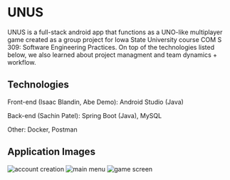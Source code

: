 # UNUS

UNUS is a full-stack android app that functions as a UNO-like multiplayer game created as a group project for Iowa State University course COM S 309: Software Engineering Practices. On top of the technologies listed below, we also learned about project managment and team dynamics + workflow.

## Technologies
Front-end (Isaac Blandin, Abe Demo): Android Studio (Java)

Back-end (Sachin Patel): Spring Boot (Java), MySQL

Other: Docker, Postman


## Application Images
![account creation](https://user-images.githubusercontent.com/65800016/213576478-e5e1ef9f-371d-4cfa-96cb-4533ec7adc26.png)
![main menu](https://user-images.githubusercontent.com/65800016/213576589-208728ce-774b-4db9-b263-10e8aac6ee0d.png)
![game screen](https://user-images.githubusercontent.com/65800016/213576713-d907c8d2-3c7f-4516-9912-f6ad8fc95497.png)
